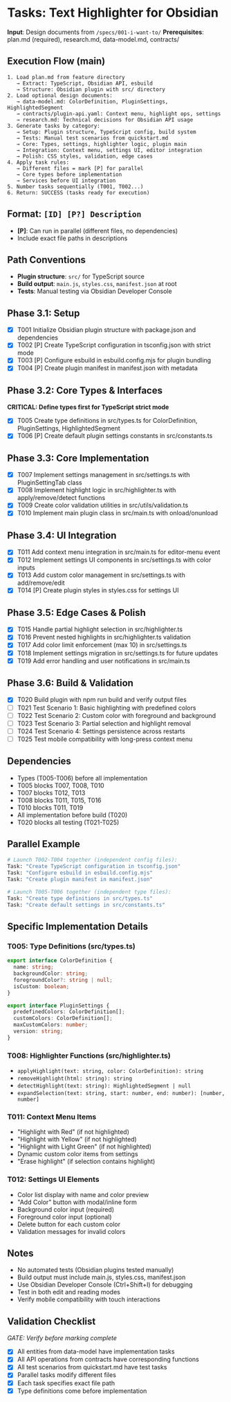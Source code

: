 # Tasks: Text Highlighter for Obsidian

**Input**: Design documents from `/specs/001-i-want-to/`
**Prerequisites**: plan.md (required), research.md, data-model.md, contracts/

## Execution Flow (main)
```
1. Load plan.md from feature directory
   → Extract: TypeScript, Obsidian API, esbuild
   → Structure: Obsidian plugin with src/ directory
2. Load optional design documents:
   → data-model.md: ColorDefinition, PluginSettings, HighlightedSegment
   → contracts/plugin-api.yaml: Context menu, highlight ops, settings
   → research.md: Technical decisions for Obsidian API usage
3. Generate tasks by category:
   → Setup: Plugin structure, TypeScript config, build system
   → Tests: Manual test scenarios from quickstart.md
   → Core: Types, settings, highlighter logic, plugin main
   → Integration: Context menu, settings UI, editor integration
   → Polish: CSS styles, validation, edge cases
4. Apply task rules:
   → Different files = mark [P] for parallel
   → Core types before implementation
   → Services before UI integration
5. Number tasks sequentially (T001, T002...)
6. Return: SUCCESS (tasks ready for execution)
```

## Format: `[ID] [P?] Description`
- **[P]**: Can run in parallel (different files, no dependencies)
- Include exact file paths in descriptions

## Path Conventions
- **Plugin structure**: `src/` for TypeScript source
- **Build output**: `main.js`, `styles.css`, `manifest.json` at root
- **Tests**: Manual testing via Obsidian Developer Console

## Phase 3.1: Setup
- [x] T001 Initialize Obsidian plugin structure with package.json and dependencies
- [x] T002 [P] Create TypeScript configuration in tsconfig.json with strict mode
- [x] T003 [P] Configure esbuild in esbuild.config.mjs for plugin bundling
- [x] T004 [P] Create plugin manifest in manifest.json with metadata

## Phase 3.2: Core Types & Interfaces
**CRITICAL: Define types first for TypeScript strict mode**
- [x] T005 Create type definitions in src/types.ts for ColorDefinition, PluginSettings, HighlightedSegment
- [x] T006 [P] Create default plugin settings constants in src/constants.ts

## Phase 3.3: Core Implementation
- [x] T007 Implement settings management in src/settings.ts with PluginSettingTab class
- [x] T008 Implement highlight logic in src/highlighter.ts with apply/remove/detect functions
- [x] T009 Create color validation utilities in src/utils/validation.ts
- [x] T010 Implement main plugin class in src/main.ts with onload/onunload

## Phase 3.4: UI Integration
- [x] T011 Add context menu integration in src/main.ts for editor-menu event
- [x] T012 Implement settings UI components in src/settings.ts with color inputs
- [x] T013 Add custom color management in src/settings.ts with add/remove/edit
- [x] T014 [P] Create plugin styles in styles.css for settings UI

## Phase 3.5: Edge Cases & Polish
- [x] T015 Handle partial highlight selection in src/highlighter.ts
- [x] T016 Prevent nested highlights in src/highlighter.ts validation
- [x] T017 Add color limit enforcement (max 10) in src/settings.ts
- [x] T018 Implement settings migration in src/settings.ts for future updates
- [x] T019 Add error handling and user notifications in src/main.ts

## Phase 3.6: Build & Validation
- [x] T020 Build plugin with npm run build and verify output files
- [ ] T021 Test Scenario 1: Basic highlighting with predefined colors
- [ ] T022 Test Scenario 2: Custom color with foreground and background
- [ ] T023 Test Scenario 3: Partial selection and highlight removal
- [ ] T024 Test Scenario 4: Settings persistence across restarts
- [ ] T025 Test mobile compatibility with long-press context menu

## Dependencies
- Types (T005-T006) before all implementation
- T005 blocks T007, T008, T010
- T007 blocks T012, T013
- T008 blocks T011, T015, T016
- T010 blocks T011, T019
- All implementation before build (T020)
- T020 blocks all testing (T021-T025)

## Parallel Example
```bash
# Launch T002-T004 together (independent config files):
Task: "Create TypeScript configuration in tsconfig.json"
Task: "Configure esbuild in esbuild.config.mjs"
Task: "Create plugin manifest in manifest.json"

# Launch T005-T006 together (independent type files):
Task: "Create type definitions in src/types.ts"
Task: "Create default settings in src/constants.ts"
```

## Specific Implementation Details

### T005: Type Definitions (src/types.ts)
```typescript
export interface ColorDefinition {
  name: string;
  backgroundColor: string;
  foregroundColor?: string | null;
  isCustom: boolean;
}

export interface PluginSettings {
  predefinedColors: ColorDefinition[];
  customColors: ColorDefinition[];
  maxCustomColors: number;
  version: string;
}
```

### T008: Highlighter Functions (src/highlighter.ts)
- `applyHighlight(text: string, color: ColorDefinition): string`
- `removeHighlight(html: string): string`
- `detectHighlight(text: string): HighlightedSegment | null`
- `expandSelection(text: string, start: number, end: number): [number, number]`

### T011: Context Menu Items
- "Highlight with Red" (if not highlighted)
- "Highlight with Yellow" (if not highlighted)
- "Highlight with Light Green" (if not highlighted)
- Dynamic custom color items from settings
- "Erase highlight" (if selection contains highlight)

### T012: Settings UI Elements
- Color list display with name and color preview
- "Add Color" button with modal/inline form
- Background color input (required)
- Foreground color input (optional)
- Delete button for each custom color
- Validation messages for invalid colors

## Notes
- No automated tests (Obsidian plugins tested manually)
- Build output must include main.js, styles.css, manifest.json
- Use Obsidian Developer Console (Ctrl+Shift+I) for debugging
- Test in both edit and reading modes
- Verify mobile compatibility with touch interactions

## Validation Checklist
*GATE: Verify before marking complete*

- [x] All entities from data-model have implementation tasks
- [x] All API operations from contracts have corresponding functions
- [x] All test scenarios from quickstart.md have test tasks
- [x] Parallel tasks modify different files
- [x] Each task specifies exact file path
- [x] Type definitions come before implementation